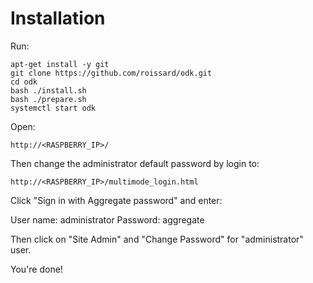 # Installation

Run:

    apt-get install -y git
    git clone https://github.com/roissard/odk.git
    cd odk
    bash ./install.sh
    bash ./prepare.sh
    systemctl start odk

Open:

    http://<RASPBERRY_IP>/

Then change the administrator default password by login to:

    http://<RASPBERRY_IP>/multimode_login.html

Click "Sign in with Aggregate password" and enter:

User name: administrator
Password: aggregate

Then click on "Site Admin" and "Change Password" for "administrator" user.

You're done!
